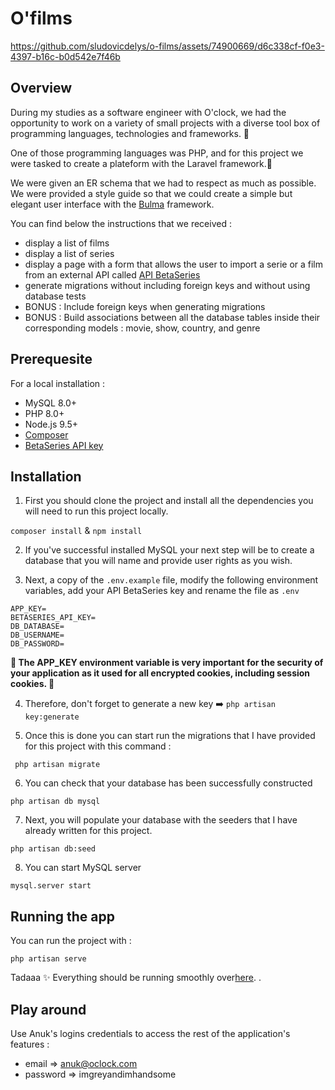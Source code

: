 # O'films 

https://github.com/sludovicdelys/o-films/assets/74900669/d6c338cf-f0e3-4397-b16c-b0d542e7f46b

## Overview 

During my studies as a software engineer with O'clock, we had the opportunity to work on a variety of small projects with a diverse tool box of programming languages, technologies and frameworks. 🧰

One of those programming languages was PHP, and for this project we were tasked to create a plateform with the Laravel framework.🐘

We were given an ER schema that we had to respect as much as possible. We were provided a style guide so that we could create a simple but elegant user interface with the [Bulma](https://bulma.io/) framework. 

You can find below the instructions that we received : 

- display a list of films 
- display a list of series
- display a page with a form that allows the user to import a serie or a film from an external API called [API BetaSeries](https://www.betaseries.com/en/api/)
- generate migrations without including foreign keys and without using database tests 
- BONUS : Include foreign keys when generating migrations 
- BONUS : Build associations between all the database tables inside their corresponding models : movie, show, country, and genre

## Prerequesite 

For a local installation : 

- MySQL 8.0+
- PHP 8.0+
- Node.js 9.5+
- [Composer](https://getcomposer.org/)
- [BetaSeries API key](https://www.betaseries.com/en/api/) 

## Installation 

1. First you should clone the project and install all the dependencies you will need to run this project locally. 

```composer install``` & ```npm install```

2. If you've successful installed MySQL your next step will be to create a database that you will name and provide user rights as you wish.

3. Next, a copy of the `.env.example` file, modify the following environment variables, add your API BetaSeries key and rename the file as `.env` 

```
APP_KEY= 
BETASERIES_API_KEY=
DB_DATABASE=
DB_USERNAME=
DB_PASSWORD=
```

**🚨 The APP_KEY environment variable is very important for the security of your application as it used for all encrypted cookies, including session cookies. 🍪**

4. Therefore, don't forget to generate a new key 
➡️ ```php artisan key:generate```

5. Once this is done you can start run the migrations that I have provided for this project with this command : 
```
 php artisan migrate
```

6. You can check that your database has been successfully constructed
```
php artisan db mysql
```

7. Next, you will populate your database with the seeders that I have already written for this project.
```
php artisan db:seed
```

8. You can start MySQL server
```
mysql.server start
```

## Running the app 

You can run the project with : 
```
php artisan serve
```

Tadaaa ✨ Everything should be running smoothly over[here](http://127.0.0.1:8000). . 

## Play around

Use Anuk's logins credentials to access the rest of the application's features : 
- email => anuk@oclock.com
- password => imgreyandimhandsome










